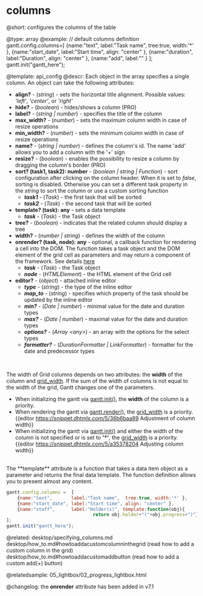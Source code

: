 columns
=============
@short: configures the columns of the table
	

@type: array
@example:
// default columns definition
gantt.config.columns=[
	{name:"text", 		label:"Task name", 	tree:true, width:'*' },
	{name:"start_date", label:"Start time", align: "center" },
	{name:"duration",	label:"Duration", 	align: "center" },
    {name:"add",		label:"" }
];
gantt.init("gantt_here");



@template:	api_config
@descr:
Each object in the array specifies a single column. An object can take the following attributes:


- <span class=subproperty>**align?**</span> - (*string*) - sets the horizontal title alignment. Possible values: *'left'*, *'center'*, or *'right'*
- <span class=subproperty>**hide?**</span> - (*boolean*) - hides/shows a column (PRO)
- <span class=subproperty>**label?**</span> - (*string | number*) - specifies the title of the column
- <span class=subproperty>**max_width?**</span> - (*number*) - sets the maximum column width in case of resize operations
- <span class=subproperty>**min_width?**</span> - (*number*) - sets the minimum column width in case of resize operations
- <span class=subproperty>**name?**</span> - (*string | number*) - defines the column's id. The name 'add' allows you to add a column with the '+' sign
- <span class=subproperty>**resize?**</span> - (*boolean*) - enables the possibility to resize a column by dragging the column's border (PRO)
- <span class=hybrid_property>**sort? (task1, task2): number**</span> - (*boolean | string | Function*) - sort configuration after clicking on the column header. When it is set to *false*, sorting is disabled. Otherwise you can set a different task property in the *string* to sort the column or use a custom sorting function
    - **_task1_** - (*Task*) - the first task that will be sorted
    - **_task2_** - (*Task*) - the second task that will be sorted
- <span class=submethod>**template? (task): any**</span> - sets a data template
    - **_task_** - (*Task*) - the Task object
- <span class=subproperty>**tree?**</span> - (*boolean*) - indicates that the related column should display a tree
- <span class=subproperty>**width?**</span> - (*number | string*) - defines the width of the column
- <span class=submethod>**onrender? (task, node): any**</span> - optional, a callback function for rendering a cell into the DOM. The function takes a task object and the DOM element of the grid cell as parameters and may return a component of the framework. See details <a href="desktop/specifying_columns.md#modifyingcellsafterrendering">here</a>
    - **_task_** - (*Task*) - the Task object
    - **_node_** - (*HTMLElement*) - the HTML element of the Grid cell
- <span class=subproperty>**editor?**</span> - (*object*) - attached inline editor
    - **_type_** - (*string*) - the type of the inline editor
    - **_map_to_** - (*string*) - specifies which property of the task should be updated by the inline editor
    - **_min?_** - (*Date | number*) - minimal value for the date and duration types
    - **_max?_** - (*Date | number*) - maximal value for the date and duration types
    - **_options?_** - (*Array &lt;any&gt;*) - an array with the options for the select types
    - **_formatter?_** - (*DurationFormatter | LinkFormatter*) - formatter for the date and predecessor types



<br>

The width of Grid columns depends on two attributes: the **width** of the column and [grid_width](api/gantt_grid_width_config.md). If the sum of the width of columns is not equal to the width of the grid, Gantt changes one of the parameters.

- When initializing the gantt via [gantt.init()](api/gantt_init.md), the **width** of the column is a priority.
- When rendering the gantt via [gantt.render()](api/gantt_render.md), the [grid_width](api/gantt_grid_width_config.md) is a priority. <br> 
{{editor	https://snippet.dhtmlx.com/5/36b6baa89	Adjustment of column width}}
- When initializing the gantt via [gantt.init()](api/gantt_init.md) and either the width of the column is not specified or is set to **'*'**, the [grid_width](api/gantt_grid_width_config.md) is a priority. <br>{{editor	https://snippet.dhtmlx.com/5/a35378204	Adjusting column width}}

<br>
The **template** attribute is a function that takes a data item object as a parameter and returns the final data template. The function definition allows you to present almost any content.

~~~js
gantt.config.columns =  [
    {name:"text",       label:"Task name",  tree:true, width:'*' },
    {name:"start_date", label:"Start time", align: "center" },
    {name:"staff",      label:"Holder(s)", template:function(obj){
                                return obj.holder+"("+obj.progress+")"} }
];
gantt.init("gantt_here");
~~~

@related:
	desktop/specifying_columns.md
	desktop/how_to.md#howtoaddacustomcolumninthegrid (read how to add a custom column in the grid)
	desktop/how_to.md#howtoaddacustomaddbutton (read how to add a custom add(+) button)


@relatedsample:
	05_lightbox/02_progress_lightbox.html

@changelog: the **onrender** attribute has been added in v7.1